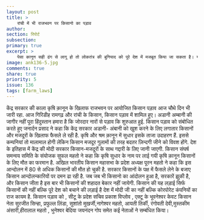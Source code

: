 ```yaml
---
layout: post
title: >
    रांची में भी राजभवन पर किसानो का पड़ाव
author: 
section: रिपोर्ट
subsection:
primary: true
excerpt: >
    पेसा कानून सही ढंग से लागू हो तो लोकतंत्र की बुनियाद को पूरे देश में मजबूत किया जा सकता है। यह तिहत्तरवां संविधान संशोधन का विस्तार अधिनियम है, जो देश के पांचवीं अनुसूचित राज्यों में लागू है।
image: ank136-5.jpg
comments: true
share: true
priority: 5
issue: 136
tags: [farm_laws]
---
```


केंद्र सरकार की काला कृषि क़ानून के खिलाफ राजभवन पर आयोजित किसान पड़ाव आज चौथे दिन भी जारी रहा. आज गिरिडीह रामगढ़ और रांची के किसान, किसान पड़ाव में शामिल हुए। अडानी अम्बानी  की जागीर नहीं पूरा हिंदुस्तान हमारा है कि जोरदार नारों से पड़ाव कि शुरुआत हुई. किसान पड़ाव को संबोधित करते हुए जनार्दन प्रसाद ने कहा कि  केंद्र सरकार  अडानी- अंबानी को खुश करने के लिए लगातार किसानों और मजदूरों के खिलाफ फैसले ले रही है. कृषि और श्रम क़ानून में सुधार इसके ताजा उदाहरण हैं. इससे कम्पनियां तो मालामाल होगी लेकिन किसान मजदूर गुलामों की तरह बदतर ज़िन्दगी जीने को विवश होंगे. देश के इतिहास में केंद्र की मोदी सरकार किसान-मजदूरों के साथ गद्दारी के लिए जानी जाएगी. 
किसान संघर्ष समन्वय समिति के संयोजक सुफल महतो ने कहा कि  कृषि सुधार के नाम पर लाई गयी कृषि क़ानून किसानों के लिए मौत का फरमान है. 
अखिल भारतीय किसान महासभा के प्रदेश अध्यक्ष पूरन महतो ने कहा कि इस आन्दोलन में 80 से अधिक किसानों की मौत हो चुकी है. सरकार किसानों के पक्ष में फैसले लेने के बजाए किसान आन्दोलन्कारियों पर दमन ढा रही है. जब जब भी किसानो का आंदोलन हुआ है, सरकारें झुकी है, और किसान जीता है इस बार भी किसानों की शहादत बेकार नहीं जायेगी. 
किसान की यह लड़ाई सिर्फ किसानों की नहीं बल्कि पूरे देश को बचाने की लड़ाई है देश में मोदी जी का नहीं बल्कि कोरपोरेट कंपनियों का राज कायम है. 
किसान पड़ाव को , सीटू के प्रदेश सचिव प्रकाश विप्लोव , एक्टू के भूवनेश्वर केवट किसान नेता सुरजीत सिन्हा, प्रफुल्ल लिंडा, सुशांतो मुखर्जी,नागेश्वर महतो, आयती तिर्की, रंगोवती देवी,मुस्तकीम अंसारी,हीरालाल महतो , भुनेश्वर बेदिया जयनंदन गोप समेत कई नेताओं ने सम्बंधित किया।